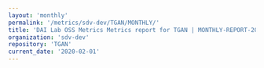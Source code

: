 ```yaml
---
layout: 'monthly'
permalink: '/metrics/sdv-dev/TGAN/MONTHLY/'
title: 'DAI Lab OSS Metrics Metrics report for TGAN | MONTHLY-REPORT-2020-02-01'
organization: 'sdv-dev'
repository: 'TGAN'
current_date: '2020-02-01'
---
```

